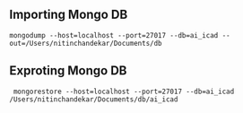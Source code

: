 
## Importing  Mongo DB 

    mongodump --host=localhost --port=27017 --db=ai_icad --out=/Users/nitinchandekar/Documents/db



## Exproting Mongo DB
  
     mongorestore --host=localhost --port=27017 --db=ai_icad /Users/nitinchandekar/Documents/db/ai_icad 
